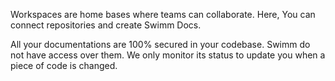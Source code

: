 Workspaces are home bases where teams can collaborate. Here, You can connect repositories and create Swimm Docs. 

All your documentations are 100% secured in your codebase. Swimm do not have access over them. We only monitor its status to update you when a piece of code is changed. 